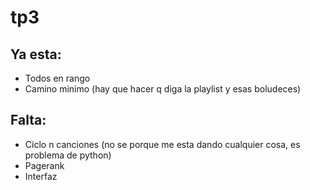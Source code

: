 # tp3

## Ya esta:
- Todos en rango
- Camino minimo (hay que hacer q diga la playlist y esas boludeces)

## Falta:
- Ciclo n canciones (no se porque me esta dando cualquier cosa, es problema de python)
- Pagerank
- Interfaz